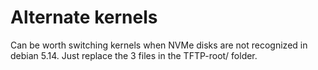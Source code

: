 # Alternate kernels

Can be worth switching kernels when NVMe disks are not recognized in debian 5.14. Just replace the 3 files in the TFTP-root/ folder.